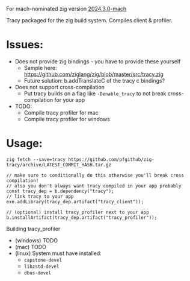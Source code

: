 For mach-nominated zig version [2024.3.0-mach](https://machengine.org/about/nominated-zig/#202430-mach)

Tracy packaged for the zig build system. Compiles client & profiler.

# Issues:

- Does not provide zig bindings - you have to provide these yourself
  - Sample here: https://github.com/ziglang/zig/blob/master/src/tracy.zig
  - Future solution: b.addTranslateC of the tracy c bindings?
- Does not support cross-compilation
  - Put tracy builds on a flag like `-Denable_tracy` to not break cross-compilation for your app
- TODO:
  - Compile tracy profiler for mac
  - Compile tracy profiler for windows

# Usage:

```
zig fetch --save=tracy https://github.com/pfgithub/zig-tracy/archive/LATEST_COMMIT_HASH.tar.gz
```

```zig
// make sure to conditionally do this otherwise you'll break cross compilation!
// also you don't always want tracy compiled in your app probably
const tracy_dep = b.dependency("tracy");
// link tracy to your app
exe.addLibrary(tracy_dep.artifact("tracy_client"));

// (optional) install tracy_profiler next to your app
b.installArtifact(tracy_dep.artifact("tracy_profiler"));
```

Building tracy_profiler

- (windows) TODO
- (mac) TODO
- (linux) System must have installed:
  - `capstone-devel`
  - `libzstd-devel`
  - `dbus-devel`

